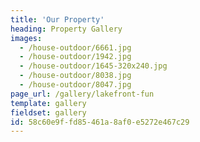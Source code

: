 ```yaml
---
title: 'Our Property'
heading: Property Gallery
images:
  - /house-outdoor/6661.jpg
  - /house-outdoor/1942.jpg
  - /house-outdoor/1645-320x240.jpg
  - /house-outdoor/8038.jpg
  - /house-outdoor/8047.jpg
page_url: /gallery/lakefront-fun
template: gallery
fieldset: gallery
id: 58c60e9f-fd85-461a-8af0-e5272e467c29
---
```

